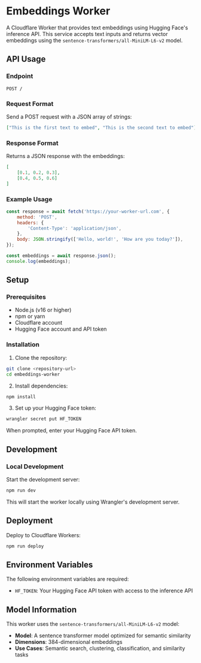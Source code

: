 # Embeddings Worker

A Cloudflare Worker that provides text embeddings using Hugging Face's inference API. This service accepts text inputs and returns vector embeddings using the `sentence-transformers/all-MiniLM-L6-v2` model.

## API Usage

### Endpoint

```
POST /
```

### Request Format

Send a POST request with a JSON array of strings:

```json
["This is the first text to embed", "This is the second text to embed"]
```

### Response Format

Returns a JSON response with the embeddings:

```json
[
	[0.1, 0.2, 0.3],
	[0.4, 0.5, 0.6]
]
```

### Example Usage

```javascript
const response = await fetch('https://your-worker-url.com', {
	method: 'POST',
	headers: {
		'Content-Type': 'application/json',
	},
	body: JSON.stringify(['Hello, world!', 'How are you today?']),
});

const embeddings = await response.json();
console.log(embeddings);
```

## Setup

### Prerequisites

- Node.js (v16 or higher)
- npm or yarn
- Cloudflare account
- Hugging Face account and API token

### Installation

1. Clone the repository:

```bash
git clone <repository-url>
cd embeddings-worker
```

2. Install dependencies:

```bash
npm install
```

3. Set up your Hugging Face token:

```bash
wrangler secret put HF_TOKEN
```

When prompted, enter your Hugging Face API token.

## Development

### Local Development

Start the development server:

```bash
npm run dev
```

This will start the worker locally using Wrangler's development server.

## Deployment

Deploy to Cloudflare Workers:

```bash
npm run deploy
```

## Environment Variables

The following environment variables are required:

- `HF_TOKEN`: Your Hugging Face API token with access to the inference API

## Model Information

This worker uses the `sentence-transformers/all-MiniLM-L6-v2` model:

- **Model**: A sentence transformer model optimized for semantic similarity
- **Dimensions**: 384-dimensional embeddings
- **Use Cases**: Semantic search, clustering, classification, and similarity tasks
